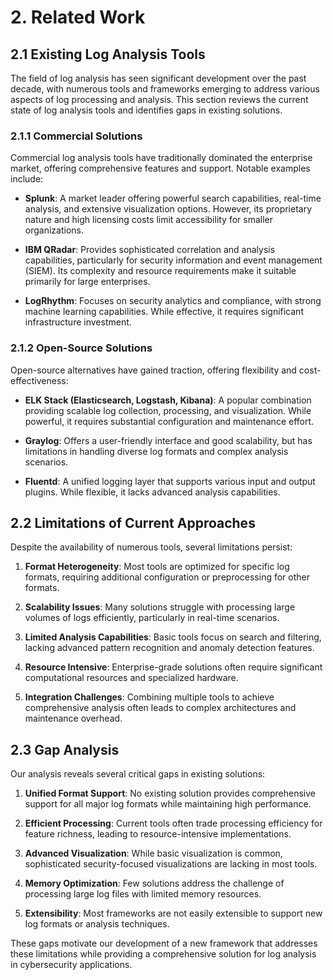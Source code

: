 # 2. Related Work

## 2.1 Existing Log Analysis Tools

The field of log analysis has seen significant development over the past decade, with numerous tools and frameworks emerging to address various aspects of log processing and analysis. This section reviews the current state of log analysis tools and identifies gaps in existing solutions.

### 2.1.1 Commercial Solutions

Commercial log analysis tools have traditionally dominated the enterprise market, offering comprehensive features and support. Notable examples include:

- **Splunk**: A market leader offering powerful search capabilities, real-time analysis, and extensive visualization options. However, its proprietary nature and high licensing costs limit accessibility for smaller organizations.

- **IBM QRadar**: Provides sophisticated correlation and analysis capabilities, particularly for security information and event management (SIEM). Its complexity and resource requirements make it suitable primarily for large enterprises.

- **LogRhythm**: Focuses on security analytics and compliance, with strong machine learning capabilities. While effective, it requires significant infrastructure investment.

### 2.1.2 Open-Source Solutions

Open-source alternatives have gained traction, offering flexibility and cost-effectiveness:

- **ELK Stack (Elasticsearch, Logstash, Kibana)**: A popular combination providing scalable log collection, processing, and visualization. While powerful, it requires substantial configuration and maintenance effort.

- **Graylog**: Offers a user-friendly interface and good scalability, but has limitations in handling diverse log formats and complex analysis scenarios.

- **Fluentd**: A unified logging layer that supports various input and output plugins. While flexible, it lacks advanced analysis capabilities.

## 2.2 Limitations of Current Approaches

Despite the availability of numerous tools, several limitations persist:

1. **Format Heterogeneity**: Most tools are optimized for specific log formats, requiring additional configuration or preprocessing for other formats.

2. **Scalability Issues**: Many solutions struggle with processing large volumes of logs efficiently, particularly in real-time scenarios.

3. **Limited Analysis Capabilities**: Basic tools focus on search and filtering, lacking advanced pattern recognition and anomaly detection features.

4. **Resource Intensive**: Enterprise-grade solutions often require significant computational resources and specialized hardware.

5. **Integration Challenges**: Combining multiple tools to achieve comprehensive analysis often leads to complex architectures and maintenance overhead.

## 2.3 Gap Analysis

Our analysis reveals several critical gaps in existing solutions:

1. **Unified Format Support**: No existing solution provides comprehensive support for all major log formats while maintaining high performance.

2. **Efficient Processing**: Current tools often trade processing efficiency for feature richness, leading to resource-intensive implementations.

3. **Advanced Visualization**: While basic visualization is common, sophisticated security-focused visualizations are lacking in most tools.

4. **Memory Optimization**: Few solutions address the challenge of processing large log files with limited memory resources.

5. **Extensibility**: Most frameworks are not easily extensible to support new log formats or analysis techniques.

These gaps motivate our development of a new framework that addresses these limitations while providing a comprehensive solution for log analysis in cybersecurity applications. 